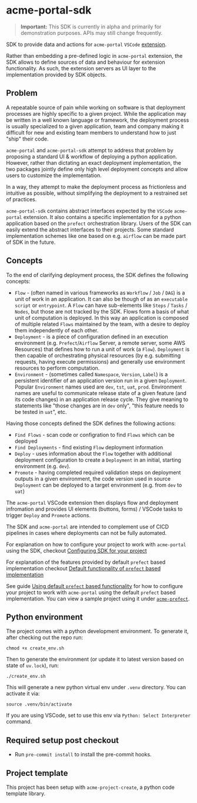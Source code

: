 # acme-portal-sdk

> **Important:** This SDK is currently in alpha and primarily for demonstration purposes. APIs may still change frequently.

SDK to provide data and actions for `acme-portal` `VSCode` [extension](https://github.com/blackwhitehere/acme-portal).

Rather than embedding a pre-defined logic in `acme-portal` extension, the SDK
allows to define sources of data and behaviour for extension functionality. As such, the extension servers as UI layer to the implementation provided by SDK objects.

## Problem

A repeatable source of pain while working on software is that deployment processes are highly specific to a given project. While the application may be written in a well known language or framework, the deployment process is usually specialized to a given application, team and company making it difficult for new and existing team members to understand how to just "ship" their code.

`acme-portal` and `acme-portal-sdk` attempt to address that problem by proposing a standard UI & workflow of deploying a python application.
However, rather than dictating an exact deployment implementation, the two packages jointly define only high level deployment concepts and allow users to customize the implementation.

In a way, they attempt to make the deployment process as frictionless and intuitive as possible, without simplifying the deployment to a restrained set of practices.

`acme-portal-sdk` contains abstract interfaces expected by the `VSCode` `acme-portal` extension. It also contains a specific implementation for a python application based on the `prefect` orchestration library. Users of the SDK can easily extend the abstract interfaces to their projects. Some standard implementation schemes like one based on e.g. `airflow` can be made part of SDK in the future.

## Concepts

To the end of clarifying deployment process, the SDK defines the following concepts:

* `Flow` - (often named in various frameworks as `Workflow` / `Job` / `DAG`) is a unit of work in an application. It can also be though of as an `executable script` or `entrypoint`. A `Flow` can have sub-elements like `Steps` / `Tasks` / `Nodes`, but those are not tracked by the SDK. Flows form a basis of what unit of computation is deployed. In this way an application is composed of multiple related `Flows` maintained by the team, with a desire to deploy them independently of each other.
* `Deployment` - is a piece of configuration defined in an execution environment (e.g. `Prefect`/`Airflow` Server, a remote server, some AWS Resources) that defines how to run a unit of work (a `Flow`). `Deployment` is then capable of orchestrating physical resources (by e.g. submitting requests, having execute permissions) and generally use environment resources to perform computation.
* `Environment` - (sometimes called `Namespace`, `Version`, `Label`) is a persistent identifier of an application version run in a given `Deployment`. Popular `Environment` names used are `dev`, `tst`, `uat`, `prod`. Environment names are useful to communicate release state of a given feature (and its code changes) in an application release cycle. They give meaning to statements like "those changes are in `dev` only", "this feature needs to be tested in `uat`", etc.

Having those concepts defined the SDK defines the following actions:

* `Find Flows` - scan code or configration to find `Flows` which can be deployed
* `Find Deployments` - find existing `Flow` deployment information 
* `Deploy` - uses information about the `Flow` together with additional deployment configuration to create a `Deployment` in an initial, starting environment (e.g. `dev`).
* `Promote` - having completed required validation steps on deployment outputs in a given environment, the code version used in source `Deployment` can be deployed to a target environment (e.g. from `dev` to `uat`)

The `acme-portal` VSCode extension then displays flow and deployment infromation and provides UI elements (buttons, forms) / VSCode tasks to trigger `Deploy` and `Promote` actions.

The SDK and `acme-portal` are intended to complement use of CICD pipelines in cases where deployments can not be fully automated.

For explanation on how to configure your project to work with `acme-portal` using the SDK, checkout [Configuring SDK for your project](user/user-guides.md#configuring-sdk-for-your-project)

For explanation of the features provided by default `prefect` based implementation checkout [Default functionality of `prefect` based implementation](user/features.md#default-functionality-of-prefect-based-implementation)

See guide [Using default `prefect` based functionality](user/user-guides.md#using-default-prefect-based-functionality) for how to configure your project to work with `acme-portal` using the default `prefect` based implementation. You can view a sample project using it under [`acme-prefect`](https://github.com/blackwhitehere/acme-prefect).


## Python environment

The project comes with a python development environment.
To generate it, after checking out the repo run:

    chmod +x create_env.sh

Then to generate the environment (or update it to latest version based on state of `uv.lock`), run:

    ./create_env.sh

This will generate a new python virtual env under `.venv` directory. You can activate it via:

    source .venv/bin/activate

If you are using VSCode, set to use this env via `Python: Select Interpreter` command.

## Required setup post checkout

* Run `pre-commit install` to install the pre-commit hooks.

## Project template

This project has been setup with `acme-project-create`, a python code template library.